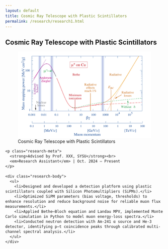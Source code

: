 ```yaml
---
layout: default
title: Cosmic Ray Telescope with Plastic Scintillators
permalink: /research/research1.html
---
```


<section id="research-detail">
  <h2 class="page__title">Cosmic Ray Telescope with Plastic Scintillators</h2>
  <div class="content-card">
    <figure class="research-figure">
      <img src="/images/research1-cover.png" alt="Cosmic Ray Telescope">
      <figcaption>Cosmic Ray Telescope with Plastic Scintillators</figcaption>
    </figure>

    <p class="research-meta">
      <strong>Advised by Prof. XXX, SYSU</strong><br>
      <em>Research Assistant</em> | Oct. 2024 – Present
    </p>

    <div class="research-body">
      <ul>
        <li>Designed and developed a detection platform using plastic scintillators coupled with Silicon Photomultipliers (SiPMs).</li>
        <li>Optimized SiPM parameters (bias voltage, thresholds) to enhance resolution and reduce background noise for reliable muon flux measurements.</li>
        <li>Applied Bethe–Bloch equation and Landau MPV, implemented Monte Carlo simulation in Python to model muon energy-loss spectra.</li>
        <li>Conducted neutron detection with Am-241 α source and He-3 detector, identifying p–t coincidence peaks through calibrated multi-channel spectral analysis.</li>
      </ul>
    </div>
  </div>
</section>

